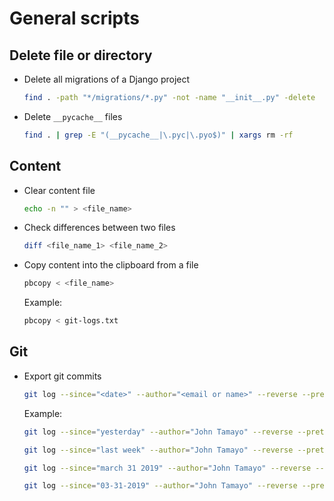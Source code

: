 # General scripts

## Delete file or directory

- Delete all migrations of a Django project

  ```sh
  find . -path "*/migrations/*.py" -not -name "__init__.py" -delete
  ```

- Delete `__pycache__` files

  ```sh
  find . | grep -E "(__pycache__|\.pyc|\.pyo$)" | xargs rm -rf
  ```

## Content

- Clear content file

  ```sh
  echo -n "" > <file_name>
  ```

- Check differences between two files

  ```sh
  diff <file_name_1> <file_name_2>
  ```

- Copy content into the clipboard from a file

  ```sh
  pbcopy < <file_name>
  ```

  Example:

  ```sh
  pbcopy < git-logs.txt
  ```

## Git

- Export git commits

  ```sh
  git log --since="<date>" --author="<email or name>" --reverse --pretty=format:"%h,%an,%ar,%s" > <file_name>
  ```

  Example:

  ```sh
  git log --since="yesterday" --author="John Tamayo" --reverse --pretty=format:"- %s" > git-logs.txt
  ```

  ```sh
  git log --since="last week" --author="John Tamayo" --reverse --pretty=format:"- %s" > git-logs.txt
  ```

  ```sh
  git log --since="march 31 2019" --author="John Tamayo" --reverse --pretty=format:"- %s" > git-logs.txt
  ```

  ```sh
  git log --since="03-31-2019" --author="John Tamayo" --reverse --pretty=format:"- %s" > git-logs.txt
  ```
